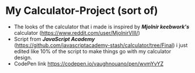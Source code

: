 # My Calculator-Project (sort of)

- The looks of the calculator that i made is inspired by ***Mjolnir keebwork's*** calculator (https://www.reddit.com/user/MjolnirVIII/) 
- Script from ***JavaScript Academy*** (https://github.com/javascriptacademy-stash/calculator/tree/Final) i just edited like 10% of the script to make things go with my calculator design.
- CodePen link https://codepen.io/vaughnouano/pen/wvmYvYZ
